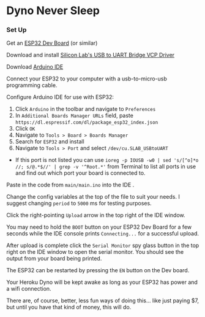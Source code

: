 # Dyno Never Sleep

### Set Up

Get an [ESP32 Dev Board](https://www.espressif.com/en/products/devkits) (or similar)

Download and install [Silicon Lab's USB to UART Bridge VCP Driver](https://www.silabs.com/products/development-tools/software/usb-to-uart-bridge-vcp-drivers)

Download [Arduino IDE](https://www.arduino.cc/en/software)

Connect your ESP32 to your computer with a usb-to-micro-usb programming cable. 

Configure Arduino IDE for use with ESP32:
1. Click `Arduino` in the toolbar and navigate to `Preferences`
1. In `Additional Boards Manager URLs` field, paste `https://dl.espressif.com/dl/package_esp32_index.json`
1. Click `OK`
1. Navigate to `Tools > Board > Boards Manager`
1. Search for `ESP32` and install
1. Navigate to `Tools > Port` and select `/dev/cu.SLAB_USBtoUART`
  * If this port is not listed you can use `ioreg -p IOUSB -w0 | sed 's/[^o]*o //; s/@.*$//' | grep -v '^Root.*'` from Terminal to list all ports in use and find out which port your board is connected to. 

Paste in the code from `main/main.ino` into the IDE .

Change the config variables at the top of the file to suit your needs. I suggest changing `period` to `5000` ms for testing purposes.

Click the right-pointing `Upload` arrow in the top right of the IDE window.

You may need to hold the `BOOT` button on your ESP32 Dev Board for a few seconds while the IDE console prints `Connecting...` for a successful upload.

After upload is complete click the `Serial Monitor` spy glass button in the top right on the IDE window to open the serial monitor. You should see the output from your board being printed.

The ESP32 can be restarted by pressing the `EN` button on the Dev board.

Your Heroku Dyno will be kept awake as long as your ESP32 has power and a wifi connection.

There are, of course, better, less fun ways of doing this... like just paying $7, but until you have that kind of money, this will do.